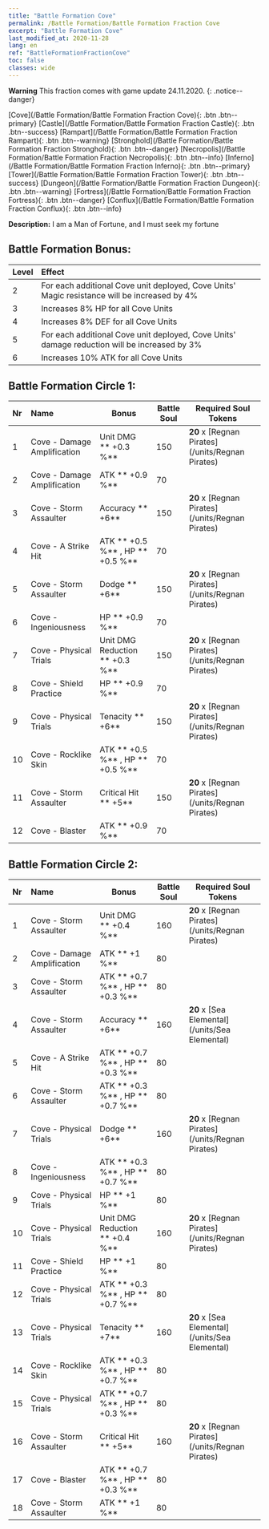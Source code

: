 ```yaml
---
title: "Battle Formation Cove"
permalink: /Battle Formation/Battle Formation Fraction Cove
excerpt: "Battle Formation Cove"
last_modified_at: 2020-11-28
lang: en
ref: "BattleFormationFractionCove"
toc: false
classes: wide
---
```

**Warning** This fraction comes with game update 24.11.2020.
{: .notice--danger}

 [Cove](/Battle Formation/Battle Formation Fraction Cove){: .btn .btn--primary} [Castle](/Battle Formation/Battle Formation Fraction Castle){: .btn .btn--success} [Rampart](/Battle Formation/Battle Formation Fraction Rampart){: .btn .btn--warning} [Stronghold](/Battle Formation/Battle Formation Fraction Stronghold){: .btn .btn--danger} [Necropolis](/Battle Formation/Battle Formation Fraction Necropolis){: .btn .btn--info} [Inferno](/Battle Formation/Battle Formation Fraction Inferno){: .btn .btn--primary} [Tower](/Battle Formation/Battle Formation Fraction Tower){: .btn .btn--success} [Dungeon](/Battle Formation/Battle Formation Fraction Dungeon){: .btn .btn--warning} [Fortress](/Battle Formation/Battle Formation Fraction Fortress){: .btn .btn--danger} [Conflux](/Battle Formation/Battle Formation Fraction Conflux){: .btn .btn--info} 

  **Description:** I am a Man of Fortune, and I must seek my fortune

## Battle Formation Bonus:

  | Level |         Effect        |
  |:------|:---------------------|
  | 2 | For each additional Cove unit deployed, Cove Units' Magic resistance will be increased by 4% |
  | 3 | Increases 8% HP for all Cove Units |
  | 4 | Increases 8% DEF for all Cove Units |
  | 5 | For each additional Cove unit deployed, Cove Units' damage reduction will be increased by 3% |
  | 6 | Increases 10% ATK for all Cove Units |

## Battle Formation Circle 1:

  |  Nr  |         Name        |  Bonus  | Battle Soul  |  Required Soul Tokens |
  |:-----|:--------------------|---------|-----------------|----------------|
  | 1 | Cove - Damage Amplification | Unit DMG ** +0.3 %**  | 150 |  **20** x [Regnan Pirates](/units/Regnan Pirates) |
  | 2 | Cove - Damage Amplification | ATK ** +0.9 %**  | 70 |   |
  | 3 | Cove - Storm Assaulter | Accuracy ** +6**  | 150 |  **20** x [Regnan Pirates](/units/Regnan Pirates) |
  | 4 | Cove - A Strike Hit | ATK ** +0.5 %** , HP ** +0.5 %**  | 70 |   |
  | 5 | Cove - Storm Assaulter | Dodge ** +6**  | 150 |  **20** x [Regnan Pirates](/units/Regnan Pirates) |
  | 6 | Cove - Ingeniousness | HP ** +0.9 %**  | 70 |   |
  | 7 | Cove - Physical Trials | Unit DMG Reduction ** +0.3 %**  | 150 |  **20** x [Regnan Pirates](/units/Regnan Pirates) |
  | 8 | Cove - Shield Practice | HP ** +0.9 %**  | 70 |   |
  | 9 | Cove - Physical Trials | Tenacity ** +6**  | 150 |  **20** x [Regnan Pirates](/units/Regnan Pirates) |
  | 10 | Cove - Rocklike Skin | ATK ** +0.5 %** , HP ** +0.5 %**  | 70 |   |
  | 11 | Cove - Storm Assaulter | Critical Hit ** +5**  | 150 |  **20** x [Regnan Pirates](/units/Regnan Pirates) |
  | 12 | Cove - Blaster | ATK ** +0.9 %**  | 70 |   |
  


## Battle Formation Circle 2:

  |  Nr  |         Name        |  Bonus  | Battle Soul  |  Required Soul Tokens |
  |:-----|:--------------------|---------|-----------------|----------------|
  | 1 | Cove - Storm Assaulter | Unit DMG ** +0.4 %**  | 160 |  **20** x [Regnan Pirates](/units/Regnan Pirates) |
  | 2 | Cove - Damage Amplification | ATK ** +1 %**  | 80 |   |
  | 3 | Cove - Storm Assaulter | ATK ** +0.7 %** , HP ** +0.3 %**  | 80 |   |
  | 4 | Cove - Storm Assaulter | Accuracy ** +6**  | 160 |  **20** x [Sea Elemental](/units/Sea Elemental) |
  | 5 | Cove - A Strike Hit | ATK ** +0.7 %** , HP ** +0.3 %**  | 80 |   |
  | 6 | Cove - Storm Assaulter | ATK ** +0.3 %** , HP ** +0.7 %**  | 80 |   |
  | 7 | Cove - Physical Trials | Dodge ** +6**  | 160 |  **20** x [Regnan Pirates](/units/Regnan Pirates) |
  | 8 | Cove - Ingeniousness | ATK ** +0.3 %** , HP ** +0.7 %**  | 80 |   |
  | 9 | Cove - Physical Trials | HP ** +1 %**  | 80 |   |
  | 10 | Cove - Physical Trials | Unit DMG Reduction ** +0.4 %**  | 160 |  **20** x [Regnan Pirates](/units/Regnan Pirates) |
  | 11 | Cove - Shield Practice | HP ** +1 %**  | 80 |   |
  | 12 | Cove - Physical Trials | ATK ** +0.3 %** , HP ** +0.7 %**  | 80 |   |
  | 13 | Cove - Physical Trials | Tenacity ** +7**  | 160 |  **20** x [Sea Elemental](/units/Sea Elemental) |
  | 14 | Cove - Rocklike Skin | ATK ** +0.3 %** , HP ** +0.7 %**  | 80 |   |
  | 15 | Cove - Physical Trials | ATK ** +0.7 %** , HP ** +0.3 %**  | 80 |   |
  | 16 | Cove - Storm Assaulter | Critical Hit ** +5**  | 160 |  **20** x [Regnan Pirates](/units/Regnan Pirates) |
  | 17 | Cove - Blaster | ATK ** +0.7 %** , HP ** +0.3 %**  | 80 |   |
  | 18 | Cove - Storm Assaulter | ATK ** +1 %**  | 80 |   |
  

